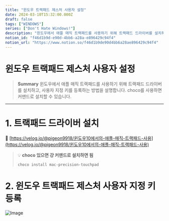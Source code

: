 ```yaml
---
title: "윈도우 트랙패드 제스처 사용자 설정"
date: 2024-03-10T15:32:00.000Z
draft: false
tags: ["WINDOWS"]
series: ["Don't Hate Windows!"]
description: "윈도우에서 애플 매직 트랙패드를 사용하기 위해 트랙패드 드라이버를 설치하고, 사용자 지정 키를 등록하는 방법을 설명합니다. choco를 사용하면 커맨드로 설치할 수 있습니다."
notion_id: "f46d1b9d-e90d-4bb6-a28a-e896429c94f4"
notion_url: "https://www.notion.so/f46d1b9de90d4bb6a28ae896429c94f4"
---
```


# 윈도우 트랙패드 제스처 사용자 설정

> **Summary**
> 윈도우에서 애플 매직 트랙패드를 사용하기 위해 트랙패드 드라이버를 설치하고, 사용자 지정 키를 등록하는 방법을 설명합니다. choco를 사용하면 커맨드로 설치할 수 있습니다.

---

# 1. 트랙패드 드라이버 설치

🔗 [https://velog.io/@pigeon9918/윈도우10에서의-애플-매직-트랙패드-사용](https://velog.io/@pigeon9918/윈도우10에서의-애플-매직-트랙패드-사용)

> 💡 **choco 있으면 걍 커맨드로 설치하면 됨**
> ```livescript
> choco install mac-precision-touchpad
> ```
>
>

# 2. 윈도우 트랙패드 제스처 사용자 지정 키 등록

![Image](https://prod-files-secure.s3.us-west-2.amazonaws.com/09ccd4d5-876c-4bba-bbdf-cc77a0a11257/37efbb58-fdcc-48c1-bdc3-a8e3a2738c86/Untitled.png?X-Amz-Algorithm=AWS4-HMAC-SHA256&X-Amz-Content-Sha256=UNSIGNED-PAYLOAD&X-Amz-Credential=ASIAZI2LB466XY6FTARX%2F20250724%2Fus-west-2%2Fs3%2Faws4_request&X-Amz-Date=20250724T101922Z&X-Amz-Expires=3600&X-Amz-Security-Token=IQoJb3JpZ2luX2VjEAIaCXVzLXdlc3QtMiJHMEUCIQDNRYUqey0ZvWYmzIFrunim7%2BSGk8qoxN2QSe34YU9iOgIgZ52qWZBEx9LNUUVPRz4RwzER1bWXVGQeO8WkMmAkgyoq%2FwMIKhAAGgw2Mzc0MjMxODM4MDUiDJHAo7whEzFBTSMs%2BSrcA8LUEEyCQVJ7%2BTvp90HzloJzInwNLjO2ncyDc72AWEMBE4vcPB26QJaPJpoNDePOaLdjA58Mph7bYNIpDdXsFd9ou%2Fj4sepOziytfcWyp6ZKreg5%2F3Ytqg2hMBGaXdVcERASLF9MKyV%2B5rjAh%2B9RuqBH71FOnfiz7v75GYxDNBj1SVQSAXz5PH6%2BjwFZ4Ft0VTNIhAvqs5nFTap9nJtScvPLq8jgiO1TKzdN1Hii5GqFu9tZhKQmi5ppy6ZbLCqEihV%2FDiayvf%2FE7Yt5120NVHSmJR5GdkAH%2BqXxfoQmZ6Bf32VFtOsfVf%2BWzlbkopIPzi2vXhZYl5TM1NJR99vlwdN2ZdCDSNSjWYUK86PVA%2FzAOpKvPCbKe%2FQIPTR2y5cygEocwI5MvyG0xBKMuksDR1BJJn%2F7ilF1guciKDXk1ZI36TdKEDQ%2B%2FjM7qqIV%2FXwLoWk6uOpggFRF2bTdYMbfwpFIHVncxpATYsswnhTKNXjAhLIiJrqMKWDFjgJ8WPdUFY9PgPfNEUTKJS%2FkU9CTdTYOftoZKi0v3FryM0GcwqmOBt%2FbFaNxHczZxY%2BLabgg6Q0qs8KvkrZOD4x0lrox4d0aFnga%2BcrID0AHkh2MWf1CKtoD2x3nOoEMtBUMMLP2h8QGOqUBJmG9qJnknCP%2Fdwr4obguHCugV1A5Z74W621flhsZ9MYgDfWTbAv8CyppnpRLwFyF6e5PgHyVD25bjw%2FCtrlnqGK8%2FUCtceWzvzLbme0EfWS5Hl9%2FmXcOzCz0DBXs4Xkq3JRR4tYkEANmYRcUgpZyD4ELst0iOvllhtmIUKhuFJtLXT2Ot3KpGz7%2FQ1neSEkd0%2BcsMPsXg497%2F8dGJ5FgdLjKkaID&X-Amz-Signature=3e91e782ecb29f2a0f3395709c1e18abc42329750f1f1a5fa62a51074c4bdf02&X-Amz-SignedHeaders=host&x-amz-checksum-mode=ENABLED&x-id=GetObject)

